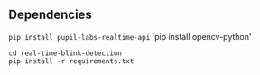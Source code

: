 ## Dependencies

`pip install pupil-labs-realtime-api`
'pip install opencv-python'

`cd real-time-blink-detection` \
`pip install -r requirements.txt`
